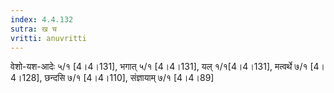 ```yaml
---
index: 4.4.132
sutra: ख च
vritti: anuvritti
---
```


वेशो-यश-आदेः ५/१  [4।4।131], भगात् ५/१ [4।4।131],  यल्  १/१[4।4।131], मत्वर्थे ७/१  [4।4।128], छन्दसि ७/१ [4।4।110],  संज्ञायाम् ७/१ [4।4।89]